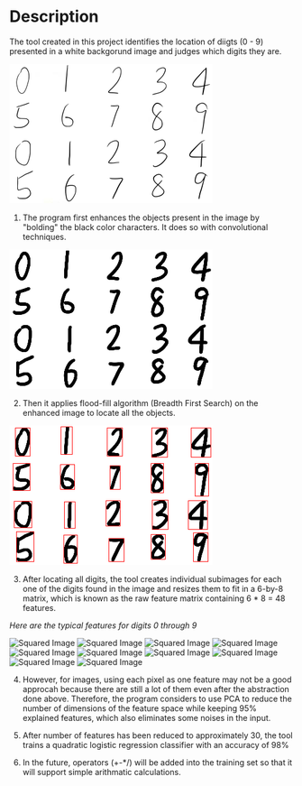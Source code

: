 # Description
The tool created in this project identifies the location of diigts (0 - 9) presented in a white backgorund image and judges which digits they are.

![Original Image](description_img/digits0-9.png)

1. The program first enhances the objects present in the image by "bolding" the black color characters. It does so with convolutional techniques.

![Bolded Image](description_img/bold_digits.png)

2. Then it applies flood-fill algorithm (Breadth First Search) on the enhanced image to locate all the objects.

![Squared Image](description_img/squared_digits.png)

3. After locating all digits, the tool creates individual subimages for each one of the digits found in the image and resizes them to fit in a 6-by-8 matrix, which is known as the raw feature matrix containing 6 * 8 = 48 features.

*Here are the typical features for digits 0 through 9*

![Squared Image](description_img/digits0.png)
![Squared Image](description_img/digits1.png)
![Squared Image](description_img/digits2.png)
![Squared Image](description_img/digits3.png)
![Squared Image](description_img/digits4.png)
![Squared Image](description_img/digits5.png)
![Squared Image](description_img/digits6.png)
![Squared Image](description_img/digits7.png)
![Squared Image](description_img/digits8.png)
![Squared Image](description_img/digits9.png)

4. However, for images, using each pixel as one feature may not be a good approcah because there are still a lot of them even after the abstraction done above. Therefore, the program considers to use PCA to reduce the number of dimensions of the feature space while keeping 95% explained features, which also eliminates some noises in the input.

5. After number of features has been reduced to approximately 30, the tool trains a quadratic logistic regression classifier with an accuracy of 98%

6. In the future, operators (+-*/) will be added into the training set so that it will support simple arithmatic calculations.
